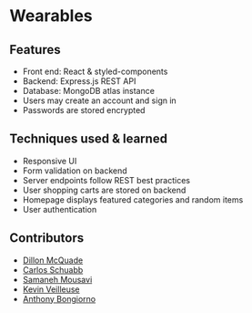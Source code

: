 # Wearables

## Features

- Front end: React & styled-components
- Backend: Express.js REST API
- Database: MongoDB atlas instance
- Users may create an account and sign in
- Passwords are stored encrypted

## Techniques used & learned

- Responsive UI
- Form validation on backend
- Server endpoints follow REST best practices
- User shopping carts are stored on backend
- Homepage displays featured categories and random items
- User authentication

## Contributors

- [ Dillon McQuade ](https://github.com/dillonkmcquade)
- [Carlos Schuabb](https://github.com/cgcravo)
- [Samaneh Mousavi](https://github.com/samanehmousavi)
- [Kevin Veilleuse](https://github.com/kvielle)
- [Anthony Bongiorno](https://github.com/anthonybongiorno)
